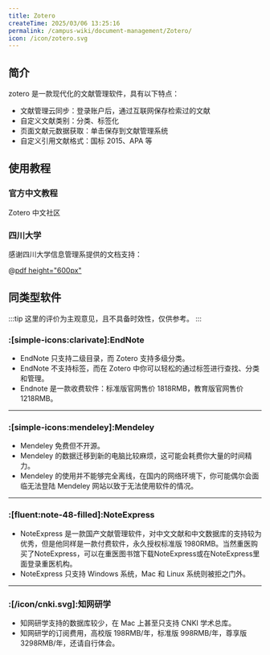 ```yaml
---
title: Zotero
createTime: 2025/03/06 13:25:16
permalink: /campus-wiki/document-management/Zotero/
icon: /icon/zotero.svg
---
```


[//]: # (TODO: lwj待测试)

## 简介
zotero 是一款现代化的文献管理软件，具有以下特点：

* 文献管理云同步：登录账户后，通过互联网保存检索过的文献
* 自定义文献类别：分类、标签化
* 页面文献元数据获取：单击保存到文献管理系统
* 自定义引用文献格式：国标 2015、APA 等

## 使用教程

### 官方中文教程

<LinkCard icon="/icon/zotero.svg" href="https://zotero-chinese.com/user-guide/" title="Zotero百科全书">Zotero 中文社区</LinkCard>


### 四川大学

感谢四川大学信息管理系提供的文档支持：

[//]: # (@COS)
@[pdf height="600px"](https://cos.cqmu.online/docs/Zotero.pdf)

## 同类型软件

:::tip 
这里的评价为主观意见，且不具备时效性，仅供参考。
:::


### :[simple-icons:clarivate]:EndNote
* EndNote 只支持二级目录，而 Zotero 支持多级分类。
* EndNote 不支持标签，而在 Zotero 中你可以轻松的通过标签进行查找、分类和管理。
* Endnote 是一款收费软件：标准版官网售价 1818RMB，教育版官网售价 1218RMB。

---

### :[simple-icons:mendeley]:Mendeley
* Mendeley 免费但不开源。
* Mendeley 的数据迁移到新的电脑比较麻烦，这可能会耗费你大量的时间精力。
* Mendeley 的使用并不能够完全离线，在国内的网络环境下，你可能偶尔会面临无法登陆 Mendeley 网站以致于无法使用软件的情况。

---

### :[fluent:note-48-filled]:NoteExpress
* NoteExpress 是一款国产文献管理软件，对中文文献和中文数据库的支持较为优秀，但是他同样是一款付费软件，永久授权标准版 1980RMB。当然重医购买了NoteExpress，可以在重医图书馆下载NoteExpress或在NoteExpress里面登录重医机构。
* NoteExpress 只支持 Windows 系统，Mac 和 Linux 系统则被拒之门外。

---

### :[/icon/cnki.svg]:知网研学
* 知网研学支持的数据库较少，在 Mac 上甚至只支持 CNKI 学术总库。
* 知网研学的订阅费用，高校版 198RMB/年，标准版 998RMB/年，尊享版 3298RMB/年，还请自行体会。